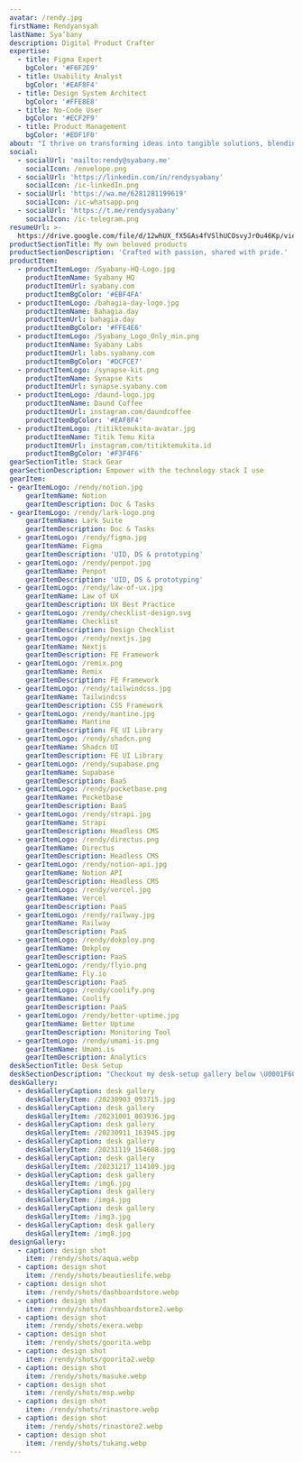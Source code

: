 ```yaml
---
avatar: /rendy.jpg
firstName: Rendyansyah
lastName: Sya’bany
description: Digital Product Crafter
expertise:
  - title: Figma Expert
    bgColor: '#F6F2E9'
  - title: Usability Analyst
    bgColor: '#EAF8F4'
  - title: Design System Architect
    bgColor: '#FFE8E8'
  - title: No-Code User
    bgColor: '#ECF2F9'
  - title: Product Management
    bgColor: '#EDF1F0'
about: "I thrive on transforming ideas into tangible solutions, blending aesthetics with functionality to create products that delight users.\L\n\nThe empathy-driven approach allows me to create products that truly resonate with the end-users, making a positive impact on their lives. I am dedicated to human-centered design principles, where the user's experience takes center stage in every decision I make."
social:
  - socialUrl: 'mailto:rendy@syabany.me'
    socialIcon: /envelope.png
  - socialUrl: 'https://linkedin.com/in/rendysyabany'
    socialIcon: /ic-linkedIn.png
  - socialUrl: 'https://wa.me/6281281199619'
    socialIcon: /ic-whatsapp.png
  - socialUrl: 'https://t.me/rendysyabany'
    socialIcon: /ic-telegram.png
resumeUrl: >-
  https://drive.google.com/file/d/12whUX_fX5GAs4fVSlhUCOsvyJr0u46Kp/view?usp=sharing
productSectionTitle: My own beloved products
productSectionDescription: 'Crafted with passion, shared with pride.'
productItem:
  - productItemLogo: /Syabany-HQ-Logo.jpg
    productItemName: Syabany HQ
    productItemUrl: syabany.com
    productItemBgColor: '#EBF4FA'
  - productItemLogo: /bahagia-day-logo.jpg
    productItemName: Bahagia.day
    productItemUrl: bahagia.day
    productItemBgColor: '#FFE4E6'
  - productItemLogo: /Syabany_Logo_Only_min.png
    productItemName: Syabany Labs
    productItemUrl: labs.syabany.com
    productItemBgColor: '#DCFCE7'
  - productItemLogo: /synapse-kit.png
    productItemName: Synapse Kits
    productItemUrl: synapse.syabany.com
  - productItemLogo: /daund-logo.jpg
    productItemName: Daund Coffee
    productItemUrl: instagram.com/daundcoffee
    productItemBgColor: '#EAF8F4'
  - productItemLogo: /titiktemukita-avatar.jpg
    productItemName: Titik Temu Kita
    productItemUrl: instagram.com/titiktemukita.id
    productItemBgColor: '#F3F4F6'
gearSectionTitle: Stack Gear
gearSectionDescription: Empower with the technology stack I use
gearItem:
- gearItemLogo: /rendy/notion.jpg
    gearItemName: Notion
    gearItemDescription: Doc & Tasks
- gearItemLogo: /rendy/lark-logo.png
    gearItemName: Lark Suite
    gearItemDescription: Doc & Tasks
  - gearItemLogo: /rendy/figma.jpg
    gearItemName: Figma
    gearItemDescription: 'UID, DS & prototyping'
  - gearItemLogo: /rendy/penpot.jpg
    gearItemName: Penpot
    gearItemDescription: 'UID, DS & prototyping'
  - gearItemLogo: /rendy/law-of-ux.jpg
    gearItemName: Law of UX
    gearItemDescription: UX Best Practice
  - gearItemLogo: /rendy/checklist-design.svg
    gearItemName: Checklist
    gearItemDescription: Design Checklist
  - gearItemLogo: /rendy/nextjs.jpg
    gearItemName: Nextjs
    gearItemDescription: FE Framework
  - gearItemLogo: /remix.png
    gearItemName: Remix
    gearItemDescription: FE Framework
  - gearItemLogo: /rendy/tailwindcss.jpg
    gearItemName: Tailwindcss
    gearItemDescription: CSS Framework
  - gearItemLogo: /rendy/mantine.jpg
    gearItemName: Mantine
    gearItemDescription: FE UI Library
  - gearItemLogo: /rendy/shadcn.png
    gearItemName: Shadcn UI
    gearItemDescription: FE UI Library
  - gearItemLogo: /rendy/supabase.png
    gearItemName: Supabase
    gearItemDescription: BaaS
  - gearItemLogo: /rendy/pocketbase.png
    gearItemName: Pocketbase
    gearItemDescription: BaaS
  - gearItemLogo: /rendy/strapi.jpg
    gearItemName: Strapi
    gearItemDescription: Headless CMS
  - gearItemLogo: /rendy/directus.png
    gearItemName: Directus
    gearItemDescription: Headless CMS
  - gearItemLogo: /rendy/notion-api.jpg
    gearItemName: Notion API
    gearItemDescription: Headless CMS
  - gearItemLogo: /rendy/vercel.jpg
    gearItemName: Vercel
    gearItemDescription: PaaS
  - gearItemLogo: /rendy/railway.jpg
    gearItemName: Railway
    gearItemDescription: PaaS
  - gearItemLogo: /rendy/dokploy.png
    gearItemName: Dokploy
    gearItemDescription: PaaS
  - gearItemLogo: /rendy/flyio.png
    gearItemName: Fly.io
    gearItemDescription: PaaS
  - gearItemLogo: /rendy/coolify.png
    gearItemName: Coolify
    gearItemDescription: PaaS
  - gearItemLogo: /rendy/better-uptime.jpg
    gearItemName: Better Uptime
    gearItemDescription: Monitoring Tool
  - gearItemLogo: /rendy/umami-is.png
    gearItemName: Umami.is
    gearItemDescription: Analytics
deskSectionTitle: Desk Setup
deskSectionDescription: "Checkout my desk-setup gallery below \U0001F60A"
deskGallery:
  - deskGalleryCaption: desk gallery
    deskGalleryItem: /20230903_093715.jpg
  - deskGalleryCaption: desk gallery
    deskGalleryItem: /20231001_003936.jpg
  - deskGalleryCaption: desk gallery
    deskGalleryItem: /20230911_163945.jpg
  - deskGalleryCaption: desk gallery
    deskGalleryItem: /20231119_154608.jpg
  - deskGalleryCaption: desk gallery
    deskGalleryItem: /20231217_114109.jpg
  - deskGalleryCaption: desk gallery
    deskGalleryItem: /img6.jpg
  - deskGalleryCaption: desk gallery
    deskGalleryItem: /img4.jpg
  - deskGalleryCaption: desk gallery
    deskGalleryItem: /img3.jpg
  - deskGalleryCaption: desk gallery
    deskGalleryItem: /img8.jpg
designGallery:
  - caption: design shot
    item: /rendy/shots/aqua.webp
  - caption: design shot
    item: /rendy/shots/beautieslife.webp
  - caption: design shot
    item: /rendy/shots/dashboardstore.webp
  - caption: design shot
    item: /rendy/shots/dashboardstore2.webp
  - caption: design shot
    item: /rendy/shots/exera.webp
  - caption: design shot
    item: /rendy/shots/goorita.webp
  - caption: design shot
    item: /rendy/shots/goorita2.webp
  - caption: design shot
    item: /rendy/shots/masuke.webp
  - caption: design shot
    item: /rendy/shots/msp.webp
  - caption: design shot
    item: /rendy/shots/rinastore.webp
  - caption: design shot
    item: /rendy/shots/rinastore2.webp
  - caption: design shot
    item: /rendy/shots/tukang.webp
---
```



